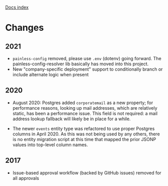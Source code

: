 [Docs index](index.md)

# Changes

## 2021

- `painless-config` removed, please use `.env` (dotenv) going forward. The painless-config-resolver lib basically has moved into this project.
- New "company-specific deployment" support to conditionally branch or include alternate logic when present

## 2020

- August 2020: Postgres added `corporatemail` as a new property; for performance reasons, looking up mail addresses, which are relatively static, has been a performance issue. This field is not required: a mail address lookup fallback will likely be in place for a while.

- The newer `events` entity type was refactored to use proper Postgres columns in April 2020. As this was not being used by any others, there is no entity migration script at this time that mapped the prior JSONP values into top-level column names.

## 2017

- Issue-based approval workflow (backed by GitHub issues) removed for all approvals
